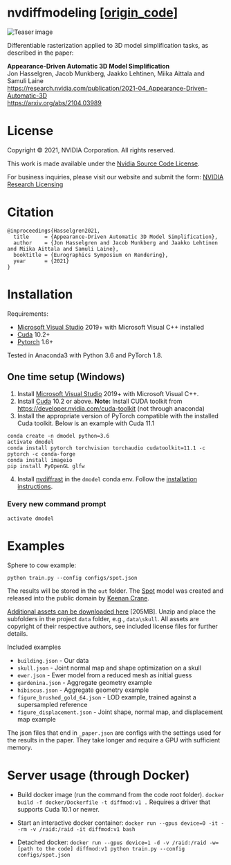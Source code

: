 # nvdiffmodeling [[origin_code]](https://github.com/NVlabs/nvdiffmodeling)

![Teaser image](https://research.nvidia.com/sites/default/files/publications/teaser_7.png "Teaser image")

Differentiable rasterization applied to 3D model simplification tasks, as described in the paper:

**Appearance-Driven Automatic 3D Model Simplification**<br>
Jon Hasselgren, Jacob Munkberg, Jaakko Lehtinen, Miika Aittala and Samuli Laine<br>
https://research.nvidia.com/publication/2021-04_Appearance-Driven-Automatic-3D <br>
https://arxiv.org/abs/2104.03989 <br>

# License

Copyright © 2021, NVIDIA Corporation. All rights reserved.

This work is made available under the [Nvidia Source Code License](https://github.com/NVlabs/nvdiffmodeling/blob/main/LICENSE.txt).

For business inquiries, please visit our website and submit the form: [NVIDIA Research Licensing](https://www.nvidia.com/en-us/research/inquiries/)<br>

# Citation

```
@inproceedings{Hasselgren2021,
  title     = {Appearance-Driven Automatic 3D Model Simplification},
  author    = {Jon Hasselgren and Jacob Munkberg and Jaakko Lehtinen and Miika Aittala and Samuli Laine},
  booktitle = {Eurographics Symposium on Rendering},
  year      = {2021}
}
```

# Installation

Requirements:
 - [Microsoft Visual Studio](https://visualstudio.microsoft.com/) 2019+ with Microsoft Visual C++ installed
 - [Cuda](https://developer.nvidia.com/cuda-toolkit) 10.2+
 - [Pytorch](https://pytorch.org/) 1.6+

Tested in Anaconda3 with Python 3.6 and PyTorch 1.8.

## One time setup (Windows)

1. Install [Microsoft Visual Studio](https://visualstudio.microsoft.com/) 2019+ with Microsoft Visual C++. 
2. Install [Cuda](https://developer.nvidia.com/cuda-toolkit) 10.2 or above. **Note:** Install CUDA toolkit from https://developer.nvidia.com/cuda-toolkit (not through anaconda)
3. Install the appropriate version of PyTorch compatible with the installed Cuda toolkit.
Below is an example with Cuda 11.1

```
conda create -n dmodel python=3.6
activate dmodel
conda install pytorch torchvision torchaudio cudatoolkit=11.1 -c pytorch -c conda-forge
conda install imageio
pip install PyOpenGL glfw
```

4. Install [nvdiffrast](https://github.com/NVlabs/nvdiffrast) in the `dmodel` conda env. Follow the [installation instructions](https://nvlabs.github.io/nvdiffrast/#windows).

### Every new command prompt
`activate dmodel`

Examples
========

Sphere to cow example:
```
python train.py --config configs/spot.json
```
The results will be stored in the `out` folder.
The [Spot](http://www.cs.cmu.edu/~kmcrane/Projects/ModelRepository/index.html#spot) model was 
created and released into the public domain by [Keenan Crane](http://www.cs.cmu.edu/~kmcrane/index.html).

[Additional assets can be downloaded here](https://github.com/NVlabs/nvdiffmodeling/releases/download/v1.0/assets.zip) [205MB].
Unzip and place the subfolders in the project `data` folder, e.g., `data\skull`.
All assets are copyright of their respective authors, see included license files for further details.

Included examples
- `building.json` - Our data
- `skull.json` - Joint normal map and shape optimization on a skull
- `ewer.json`  - Ewer model from a reduced mesh as initial guess
- `gardenina.json` - Aggregate geometry example
- `hibiscus.json` - Aggregate geometry example
- `figure_brushed_gold_64.json` - LOD example, trained against a supersampled reference
- `figure_displacement.json` - Joint shape, normal map, and displacement map example

The json files that end in `_paper.json` are configs with the settings used
for the results in the paper. They take longer and require a GPU with sufficient memory.

Server usage (through Docker)
=============================

- Build docker image (run the command from the code root folder).
`docker build -f docker/Dockerfile -t diffmod:v1 .`
Requires a driver that supports Cuda 10.1 or newer.

- Start an interactive docker container:
`docker run --gpus device=0 -it --rm -v /raid:/raid -it diffmod:v1 bash`

- Detached docker:
`docker run --gpus device=1 -d -v /raid:/raid -w=[path to the code] diffmod:v1 python train.py --config configs/spot.json`
